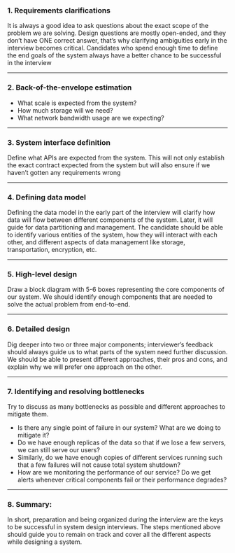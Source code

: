  ### 1.  Requirements clarifications
It is always a good idea to ask questions about the exact scope of the problem we are solving. Design questions are mostly open-ended, and they don’t have ONE correct answer, that’s why clarifying ambiguities early in the interview becomes critical. Candidates who spend enough time to define the end goals of the system always have a better chance to be successful in the interview

 ---
### 2. Back-of-the-envelope estimation
- What scale is expected from the system?
- How much storage will we need?
- What network bandwidth usage are we expecting?
 
 ---
 ### 3. System interface definition
Define what APIs are expected from the system. This will not only establish the exact contract expected from the system but will also ensure if we haven’t gotten any requirements wrong
  
 ---
 ### 4. Defining data model
 Defining the data model in the early part of the interview will clarify how data will flow between different components of the system. Later, it will guide for data partitioning and management. The candidate should be able to identify various entities of the system, how they will interact with each other, and different aspects of data management like storage, transportation, encryption, etc.
 
 ---
 ### 5. High-level design
Draw a block diagram with 5-6 boxes representing the core components of our system. We should identify enough components that are needed to solve the actual problem from end-to-end.
 
 ---
 ### 6. Detailed design
 Dig deeper into two or three major components; interviewer’s feedback should always guide us to what parts of the system need further discussion. We should be able to present different approaches, their pros and cons, and explain why we will prefer one approach on the other.
  
 ---
 ### 7. Identifying and resolving bottlenecks
Try to discuss as many bottlenecks as possible and different approaches to mitigate them.

-   Is there any single point of failure in our system? What are we doing to mitigate it?
-   Do we have enough replicas of the data so that if we lose a few servers, we can still serve our users?
-   Similarly, do we have enough copies of different services running such that a few failures will not cause total system shutdown?
-   How are we monitoring the performance of our service? Do we get alerts whenever critical components fail or their performance degrades?
 
 ---
 ### 8. **Summary:**
In short, preparation and being organized during the interview are the keys to be successful in system design interviews. The steps mentioned above should guide you to remain on track and cover all the different aspects while designing a system.	

<!--stackedit_data:
eyJoaXN0b3J5IjpbLTE3MjIxMzgyODMsLTE2NTA3NjgyMjFdfQ
==
-->